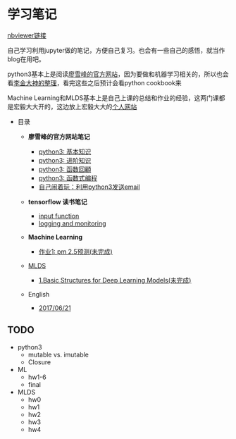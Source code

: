 # 学习笔记

[nbviewer链接](http://nbviewer.jupyter.org/github/ymy1248/python_notes/blob/master/index.ipynb)

自己学习利用jupyter做的笔记，方便自己复习。也会有一些自己的感悟，就当作blog在用吧。

python3基本上是阅读[廖雪峰的官方网站](http://www.liaoxuefeng.com/wiki/0014316089557264a6b348958f449949df42a6d3a2e542c000)，因为要做和机器学习相关的，所以也会看[李金大神的整理](http://nbviewer.jupyter.org/github/lijin-THU/notes-python/blob/master/index.ipynb)，看完这些之后预计会看python cookbook来

Machine Learning和MLDS基本上是自己上课的总结和作业的经验，这两门课都是宏毅大大开的，这边放上宏毅大大的[个人网站](http://speech.ee.ntu.edu.tw/~tlkagk/courses.html)

* 目录
  * **廖雪峰的官方网站笔记**
    * [python3: 基本知识](python3/python_1.ipynb)
    * [python3: 进阶知识](python3/python_2.ipynb)
    * [python3: 函数回顧](python3/python_4.ipynb)
    * [python3: 函数式编程](python3/python_3.ipynb)
    * [自己闹着玩：利用python3发送email](python3/4Fun_send_email.ipynb)
  * **tensorflow 读书笔记**
    * [input function](tensorflow/input%20function.ipynb)
    * [logging and monitoring](tensorflow/logging%20and%20monitoring.ipynb)
   
  * **Machine Learning**
    * [作业1: pm 2.5预测(未完成)](ML/ML_homework_1.ipynb)
   
  * [MLDS](MLDS/overview.ipynb)
    * [1.Basic Structures for Deep Learning Models(未完成)](MLDS/MLDS1.ipynb)
  * English
    * [2017/06/21](English/6_21.ipynb)

## TODO 
* python3
  * mutable vs. imutable
  * Closure
* ML
  * hw1-6
  * final
* MLDS 
  * hw0
  * hw1
  * hw2
  * hw3
  * hw4
